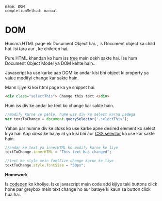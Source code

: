 ```ngMeta
name: DOM
completionMethod: manual
```

# DOM

Humara HTML page ek Document Object hai. <html>, is Document object ka child hai. Isi tara <head> aur <body> , <html> ke children hai.

Pure HTML khandan ko hum iss [tree](https://www.w3schools.com/js/js_htmldom.asp) mein dekh sakte hai. Ise hum Document Object Model ya DOM kehte hain..

Javascript ka use karke aap DOM ke andar kisi bhi object ki property ya value modify/ change kar sakte hain.

Mann lijiye ki koi html page ka ye snippet hai:

```html
<div class="selectThis"> Change this text </div>
```

Hum iss div ke andar ke text ko change kar sakte hain.

```javascript
//modify karne se pehle, hume uss div ko select karna padega
var textToChange = document.querySelector('.selectThis');
```
Yahan par humne div ke *class* ko use karke apne desired element ko select kiya hai. Aap *class* ke bajay *id* ya kisi bhi aur [CSS selector](https://www.w3schools.com/cssref/css_selectors.asp) ka use kar sakte hain.

```javascript
//andar ke text ya innerHTML ko modify karne ke liye
textToChange.innerHTML = "This text has changed";

//text ke style mein fontSize change karne ke liye
textToChange.style.fontSize = "50px";
```

**Homework**

Is [codepen](https://codepen.io/rajeev-artha/pen/odwQrO) ko kholiye. Iske javascript mein code add kijiye taki buttons click hone par greybox mein text change ho aur bataye ki kaun sa button click hua hai.

